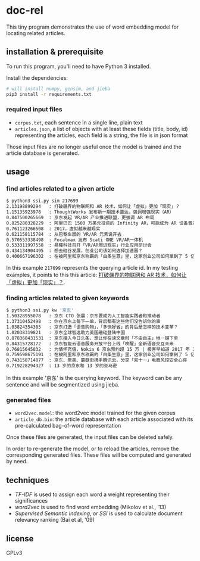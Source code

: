 # doc-rel

This tiny program demonstrates the use of word embedding model for locating related articles.

## installation & prerequisite

To run this program, you'll need to have Python 3 installed.

Install the dependencies:

```bash
# will install numpy, gensim, and jieba
pip3 install -r requirements.txt
```

### required input files

- `corpus.txt`, each sentence in a single line, plain text
- `articles.json`, a list of objects with at least these fields (title, body, id) representing the articles, each field is a string, the file is in json format

Those input files are no longer useful once the model is trained and the article database is generated.

## usage

### find articles related to a given article

```bash
$ python3 ssi.py sim 217699
2.13198899294   : 打破疆界的物联网和 AR 技术，如何让「虚拟」更加「现实」？
1.15135923978   : ThoughtWorks 发布新一期技术雷达，强调增强现实（AR）
0.847500265669  : 京东发起 VR/AR 产业推进联盟，更强调 AR 布局
0.825280328229  : 阿里巴巴 1500 万美元投资的 Infinity AR，可能成为 AR 设备普及的关键因素
0.761123266508  : 2017，虚拟越来越现实
0.621158115784  : 从巴黎车展的 VR/AR 元素说开去
0.570553338498  : Focalmax 发布 Scati ONE VR/AR一体机
0.533311997558  : 易瞳科技召开「VR/AR照进现实」行业应用研讨会
0.434134904495  : 想去硅谷发展，创业公司该如何选择加速器？
0.400667196302  : 在被阿里和京东称霸的「白条生意」里，这家创业公司如何拿到了 5 亿融资？
```

In this example `217699` represents the querying article id. In my testing examples, it points to this this article: [打破疆界的物联网和 AR 技术，如何让「虚拟」更加「现实」？](http://www.geekpark.net/topics/217699).

### finding articles related to given keywords

```bash
$ python3 ssi.py kw '京东'
1.50328955078   : 京东 CTO 张晨：京东要成为人工智能实践者和推动者
1.37310452498   : 你在京东上每下一单，背后都有这些他们没告诉你的事
1.03824354385   : 京东打造「语音购物」，「多快好省」的背后是怎样的技术变革？
1.02038319821   : 京东全球智选助力美国融硅登陆中国
0.878368431531  : 京东接入今日头条，想让你在读文章时「不由自主」地一键下单
0.84315728172   : 京东智能云语音服务开放平台上线「唤醒」全新语音交互未来
0.76815645032   : 为情怀充值，Nokia 6 京东预约超 15 万 | 极客早知道 2017 年 1 月 12 日
0.759598675191  : 在被阿里和京东称霸的「白条生意」里，这家创业公司如何拿到了 5 亿融资？
0.743158714877  : 京东、聚美、蘑菇街携手腾讯云，分享「双十一」电商风控安全心得
0.719228294327  : 13 岁的京东和 13 岁的亚马逊
```

In this example '京东' is the querying keyword. The keyword can be any sentence and will be segmentized using jieba.

### generated files

- `word2vec.model`: the word2vec model trained for the given corpus
- `article_db.bin`: the article database with each article associated with its pre-calculated bag-of-word representation

Once these files are generated, the input files can be deleted safely.

In order to re-generate the model, or to reload the articles, remove the corresponding generated files. These files will be computed and generated by need.

## techniques

- *TF-IDF* is used to assign each word a weight representing their significances
- *word2vec* is used to find word embedding (Mikolov et al., '13)
- *Supervised Semantic Indexing*, or *SSI* is used to calculate document relevancy ranking (Bai et al, '09)

## license

GPLv3


